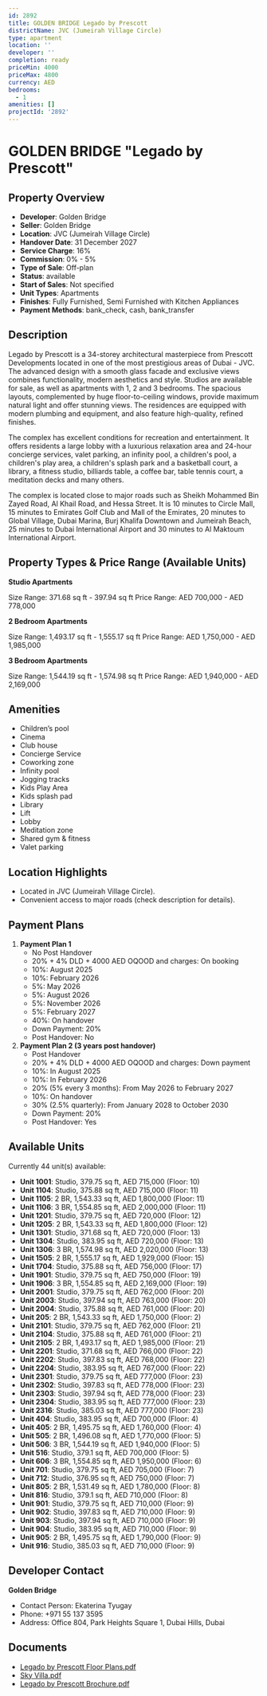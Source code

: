 ```yaml
---
id: 2892
title: GOLDEN BRIDGE Legado by Prescott
districtName: JVC (Jumeirah Village Circle)
type: apartment
location: ''
developer: ''
completion: ready
priceMin: 4000
priceMax: 4800
currency: AED
bedrooms:
  - 1
amenities: []
projectId: '2892'
---
```


# GOLDEN BRIDGE "Legado by Prescott"

## Property Overview
- **Developer**: Golden Bridge
- **Seller**: Golden Bridge
- **Location**: JVC (Jumeirah Village Circle)
- **Handover Date**: 31 December 2027
- **Service Charge**: 16%
- **Commission**: 0% - 5%
- **Type of Sale**: Off-plan
- **Status**: available
- **Start of Sales**: Not specified
- **Unit Types**: Apartments
- **Finishes**: Fully Furnished, Semi Furnished with Kitchen Appliances
- **Payment Methods**: bank_check, cash, bank_transfer

## Description
Legado by Prescott is a 34-storey architectural masterpiece from Prescott Developments located in one of the most prestigious areas of Dubai - JVC. The advanced design with a smooth glass facade and exclusive views combines functionality, modern aesthetics and style. Studios are available for sale, as well as apartments with 1, 2 and 3 bedrooms. The spacious layouts, complemented by huge floor-to-ceiling windows, provide maximum natural light and offer stunning views. The residences are equipped with modern plumbing and equipment, and also feature high-quality, refined finishes. 

The complex has excellent conditions for recreation and entertainment. It offers residents a large lobby with a luxurious relaxation area and 24-hour concierge services, valet parking, an infinity pool, a children's pool, a children's play area, a children's splash park and a basketball court, a library, a fitness studio, billiards table, a coffee bar, table tennis court, a meditation decks and many others.

The complex is located close to major roads such as Sheikh Mohammed Bin Zayed Road, Al Khail Road, and Hessa Street. It is 10 minutes to Circle Mall, 15 minutes to Emirates Golf Club and Mall of the Emirates, 20 minutes to Global Village, Dubai Marina, Burj Khalifa Downtown and Jumeirah Beach, 25 minutes to Dubai International Airport and 30 minutes to Al Maktoum International Airport.

## Property Types & Price Range (Available Units)
**Studio Apartments**

Size Range: 371.68 sq ft - 397.94 sq ft
Price Range: AED 700,000 - AED 778,000

**2 Bedroom Apartments**

Size Range: 1,493.17 sq ft - 1,555.17 sq ft
Price Range: AED 1,750,000 - AED 1,985,000

**3 Bedroom Apartments**

Size Range: 1,544.19 sq ft - 1,574.98 sq ft
Price Range: AED 1,940,000 - AED 2,169,000

## Amenities
- Children’s pool
- Cinema
- Club house
- Concierge Service
- Coworking zone
- Infinity pool
- Jogging tracks
- Kids Play Area
- Kids splash pad
- Library
- Lift
- Lobby
- Meditation zone
- Shared gym & fitness
- Valet parking

## Location Highlights
- Located in JVC (Jumeirah Village Circle).
- Convenient access to major roads (check description for details).

## Payment Plans
1. **Payment Plan 1**
   - No Post Handover
   - 20% + 4% DLD + 4000 AED OQOOD and charges: On booking
   - 10%: August 2025
   - 10%: February 2026
   - 5%: May 2026
   - 5%: August 2026
   - 5%: November 2026
   - 5%: February 2027
   - 40%: On handover
   - Down Payment: 20%
   - Post Handover: No
2. **Payment Plan 2 (3 years post handover)**
   - Post Handover
   - 20% + 4% DLD + 4000 AED OQOOD and charges: Down payment
   - 10%: In August 2025
   - 10%: In February 2026
   - 20% (5% every 3 months): From May 2026 to February 2027
   - 10%: On handover
   - 30% (2.5% quarterly): From January 2028 to October 2030
   - Down Payment: 20%
   - Post Handover: Yes

## Available Units
Currently 44 unit(s) available:
- **Unit 1001**: Studio, 379.75 sq ft, AED 715,000 (Floor: 10)
- **Unit 1104**: Studio, 375.88 sq ft, AED 715,000 (Floor: 11)
- **Unit 1105**: 2 BR, 1,543.33 sq ft, AED 1,800,000 (Floor: 11)
- **Unit 1106**: 3 BR, 1,554.85 sq ft, AED 2,000,000 (Floor: 11)
- **Unit 1201**: Studio, 379.75 sq ft, AED 720,000 (Floor: 12)
- **Unit 1205**: 2 BR, 1,543.33 sq ft, AED 1,800,000 (Floor: 12)
- **Unit 1301**: Studio, 371.68 sq ft, AED 720,000 (Floor: 13)
- **Unit 1304**: Studio, 383.95 sq ft, AED 720,000 (Floor: 13)
- **Unit 1306**: 3 BR, 1,574.98 sq ft, AED 2,020,000 (Floor: 13)
- **Unit 1505**: 2 BR, 1,555.17 sq ft, AED 1,929,000 (Floor: 15)
- **Unit 1704**: Studio, 375.88 sq ft, AED 756,000 (Floor: 17)
- **Unit 1901**: Studio, 379.75 sq ft, AED 750,000 (Floor: 19)
- **Unit 1906**: 3 BR, 1,554.85 sq ft, AED 2,169,000 (Floor: 19)
- **Unit 2001**: Studio, 379.75 sq ft, AED 762,000 (Floor: 20)
- **Unit 2003**: Studio, 397.94 sq ft, AED 763,000 (Floor: 20)
- **Unit 2004**: Studio, 375.88 sq ft, AED 761,000 (Floor: 20)
- **Unit 205**: 2 BR, 1,543.33 sq ft, AED 1,750,000 (Floor: 2)
- **Unit 2101**: Studio, 379.75 sq ft, AED 762,000 (Floor: 21)
- **Unit 2104**: Studio, 375.88 sq ft, AED 761,000 (Floor: 21)
- **Unit 2105**: 2 BR, 1,493.17 sq ft, AED 1,985,000 (Floor: 21)
- **Unit 2201**: Studio, 371.68 sq ft, AED 766,000 (Floor: 22)
- **Unit 2202**: Studio, 397.83 sq ft, AED 768,000 (Floor: 22)
- **Unit 2204**: Studio, 383.95 sq ft, AED 767,000 (Floor: 22)
- **Unit 2301**: Studio, 379.75 sq ft, AED 777,000 (Floor: 23)
- **Unit 2302**: Studio, 397.83 sq ft, AED 778,000 (Floor: 23)
- **Unit 2303**: Studio, 397.94 sq ft, AED 778,000 (Floor: 23)
- **Unit 2304**: Studio, 383.95 sq ft, AED 777,000 (Floor: 23)
- **Unit 2316**: Studio, 385.03 sq ft, AED 777,000 (Floor: 23)
- **Unit 404**: Studio, 383.95 sq ft, AED 700,000 (Floor: 4)
- **Unit 405**: 2 BR, 1,495.75 sq ft, AED 1,760,000 (Floor: 4)
- **Unit 505**: 2 BR, 1,496.08 sq ft, AED 1,770,000 (Floor: 5)
- **Unit 506**: 3 BR, 1,544.19 sq ft, AED 1,940,000 (Floor: 5)
- **Unit 516**: Studio, 379.1 sq ft, AED 700,000 (Floor: 5)
- **Unit 606**: 3 BR, 1,554.85 sq ft, AED 1,950,000 (Floor: 6)
- **Unit 701**: Studio, 379.75 sq ft, AED 705,000 (Floor: 7)
- **Unit 712**: Studio, 376.95 sq ft, AED 750,000 (Floor: 7)
- **Unit 805**: 2 BR, 1,531.49 sq ft, AED 1,780,000 (Floor: 8)
- **Unit 816**: Studio, 379.1 sq ft, AED 710,000 (Floor: 8)
- **Unit 901**: Studio, 379.75 sq ft, AED 710,000 (Floor: 9)
- **Unit 902**: Studio, 397.83 sq ft, AED 710,000 (Floor: 9)
- **Unit 903**: Studio, 397.94 sq ft, AED 710,000 (Floor: 9)
- **Unit 904**: Studio, 383.95 sq ft, AED 710,000 (Floor: 9)
- **Unit 905**: 2 BR, 1,495.75 sq ft, AED 1,790,000 (Floor: 9)
- **Unit 916**: Studio, 385.03 sq ft, AED 710,000 (Floor: 9)

## Developer Contact
**Golden Bridge**
- Contact Person: Ekaterina Tyugay
- Phone: +971 55 137 3595
- Address: Office 804, Park Heights Square 1, Dubai Hills, Dubai

## Documents
- [Legado by Prescott Floor Plans.pdf](https://cdn.geniemap.net/2024/08/29/ifPf3J3G31ZRcGoT1VyamoNPOYbgPht7eG7wGP8N.pdf)
- [Sky Villa.pdf](https://cdn.geniemap.net/2024/08/29/Ayhvbf5ORxfEfYV15M57tmDilnEWk1bUrXxDsN1J.pdf)
- [Legado by Prescott Brochure.pdf](https://cdn.geniemap.net/2024/09/09/byVUyGdM9NhFcGRLLTV4RbrAJxR1X0MAS7HcfteF.pdf)
